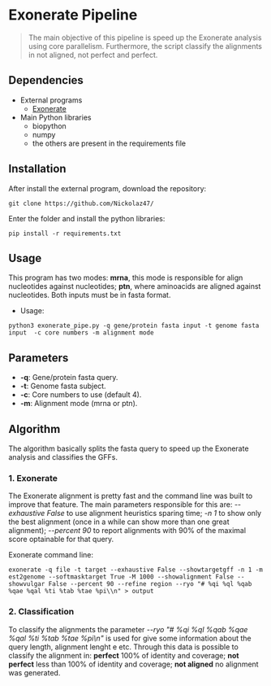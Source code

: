 # Exonerate Pipeline

>The main objective of this pipeline is speed up the Exonerate analysis using core parallelism. Furthermore, the script
>classify the alignments in not aligned, not perfect and perfect.

## Dependencies

- External programs
  - [Exonerate](https://www.ebi.ac.uk/about/vertebrate-genomics/software/exonerate)
- Main Python libraries
  - biopython
  - numpy
  - the others are present in the requirements file

## Installation

After install the external program, download the repository:
```
git clone https://github.com/Nickolaz47/
```
Enter the folder and install the python libraries:
```
pip install -r requirements.txt
```

## Usage

This program has two modes: **mrna**, this mode is responsible for align nucleotides against nucleotides; **ptn**, where
aminoacids are aligned against nucleotides. Both inputs must be in fasta format.

- Usage:
```
python3 exonerate_pipe.py -q gene/protein fasta input -t genome fasta input  -c core numbers -m alignment mode
```

## Parameters

- **-q**: Gene/protein fasta query.
- **-t**: Genome fasta subject. 
- **-c**: Core numbers to use (default 4).
- **-m**: Alignment mode (mrna or ptn).

## Algorithm

The algorithm basically splits the fasta query to speed up the Exonerate analysis and classifies the GFFs. 

### 1. Exonerate

The Exonerate alignment is pretty fast and the command line was built to improve that feature. The main parameters 
responsible for this are: *--exhaustive False* to use alignment heuristics sparing time; *-n 1* to show only the best 
alignment (once in a while can show more than one great alignment); *--percent 90* to report alignments with 90% of the 
maximal score optainable for that query.

Exonerate command line:
```
exonerate -q file -t target --exhaustive False --showtargetgff -n 1 -m est2genome --softmasktarget True -M 1000 --showalignment False --showvulgar False --percent 90 --refine region --ryo "# %qi %ql %qab %qae %qal %ti %tab %tae %pi\\n" > output
```

### 2. Classification

To classify the alignments the parameter *--ryo "# %qi %ql %qab %qae %qal %ti %tab %tae %pi\\n"* is used for give some 
information about the query length, alignment lenght e etc. Through this data is possible to classify the alignment in: 
**perfect** 100% of identity and coverage; **not perfect** less than 100% of identity and coverage; **not aligned** no 
alignment was generated.
